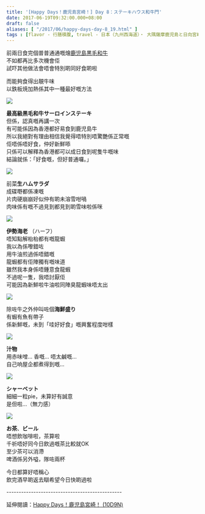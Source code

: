 ```yaml
---
title: '[Happy Days！鹿児島宮崎！] Day 8：ステーキハウス和牛門'
date: 2017-06-19T09:32:00.000+08:00
draft: false
aliases: [ "/2017/06/happy-days-day-8_19.html" ]
tags : [flavor - 行膳積腹, travel - 日本（九州西海道）・ 大隅薩摩鹿児島と日向宮崎]
---
```


前兩日食完個普普通通嘅燴[鹿児島黒毛和牛](https://hidie.net/kojkmi6m/)  
不如都再比多次機會佢  
試吓其他做法會唔會特別啲同好食啲啦  
  
而能夠食得出靚牛味  
以鉄板焼加熱係其中一種最好嘅方法  

![](/images/kojkmi8f.jpg)

**最高級黒毛和牛サーロインステーキ**  
但係，認真嘅再講一次  
有可能係因為香港都好易食到鹿児島牛  
所以我絕對有理由相信我覺得唔特別唔驚艷係正常嘅  
佢唔係唔好食，仲好新鮮㖭  
只係可以解釋為香港都可以成日食到呢隻牛嘅味  
結論就係：「好食嘅，但好普通囉。」  

![](/images/kojkmi8f1.jpg)

前菜**生ハムサラダ**  
成碟嘢都係凍嘅  
片肉硬崩崩好似仲有啲未溶雪咁喎  
肉味係有嘅不過見到都見到啲雪味啦係咪  

![](/images/kojkmi8f2.jpg)

**伊勢海老** （ハーフ）  
唔知點解枱枱都有嘅龍蝦  
我以為係嚟錯咗  
用牛油煎過係唔錯嘅  
龍蝦都有佢陣獨有嘅味道  
雖然我本身係唔鍾意食龍蝦  
不過呢一隻，我唔討厭佢  
可能因為新鮮啦牛油啦同陣臭龍蝦味唔太出  

![](/images/kojkmi8f3.jpg)

除咗牛之外仲叫咗個**海鮮盛り**  
有蝦有魚有帶子  
係新鮮嘅，未到「哇好好食」嘅興奮程度咁樣  

![](/images/kojkmi8f4.jpg)

**汁物**  
用赤味噌... 香嘅... 唔太鹹嘅...  
自己响屋企都煮得到嘅...  

![](/images/kojkmi8f5.jpg)

**シャーベット**  
細細一粒pie，未算好有誠意  
是但啦...（無力感）  

![](/images/kojkmi8f6.jpg)

**お茶**、**ビール**  
唔想飲咖啡啦，茶算啦  
千祈唔好同今日飲過嘅茶比較就OK  
至少茶可以消滯  
啤酒係另外嗌，隊咗兩杯  
  
今日都算好唔稱心  
飲完酒早啲返去瞓希望今日快啲過啦  
  
\-----------------------------------------------  
  
延伸閱讀：[Happy Days！鹿児島宮崎！ (10D9N)](https://hidie.net/kojkmi10d9n/)
